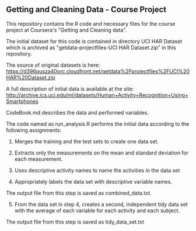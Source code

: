 ## Getting and Cleaning Data - Course Project

This repository contains the R code and necessary files for the course project at Coursera's "Getting and Cleaning data".

The initial dataset for this code is contained in directory UCI HAR Dataset which is archived as "getdata-projectfiles-UCI HAR Dataset.zip" in this repository.

The source of original datasets is here: https://d396qusza40orc.cloudfront.net/getdata%2Fprojectfiles%2FUCI%20HAR%20Dataset.zip 

A full description of initial data is available at the site: 
http://archive.ics.uci.edu/ml/datasets/Human+Activity+Recognition+Using+Smartphones 

CodeBook.md describes the data and performed variables.

The code named as run_analysis.R performs the initial data according to the following assignments:

1) Merges the training and the test sets to create one data set.

2) Extracts only the measurements on the mean and standard deviation for each measurement. 

3) Uses descriptive activity names to name the activities in the data set

4) Appropriately labels the data set with descriptive variable names. 

The output file from this step is saved as combined_data.txt.

5) From the data set in step 4, creates a second, independent tidy data set with the average of each variable for each activity and each subject.

The output file from this step is saved as tidy_data_set.txt
